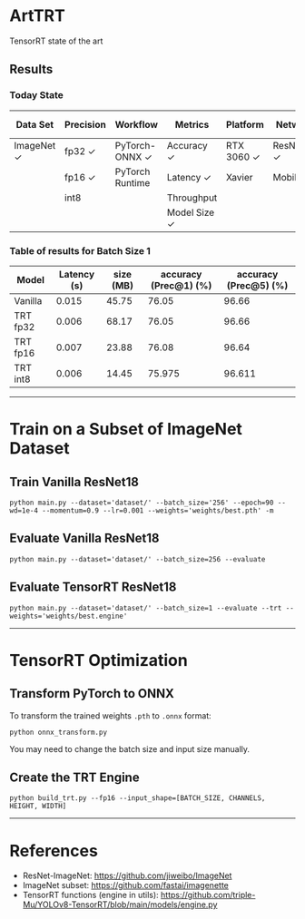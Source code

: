# ArtTRT
TensorRT state of the art

## Results

### Today State

| Data Set           | Precision    | Workflow             | Metrics            | Platform          | Network           | Batch Size |
|--------------------|--------------|----------------------|--------------------|-------------------|-------------------|------------|
| ImageNet &#x2713;  | fp32 &#x2713;| PyTorch-ONNX &#x2713;| Accuracy &#x2713;  | RTX 3060 &#x2713; | ResNet18 &#x2713; | 1 &#x2713; |
|                    | fp16 &#x2713;| PyTorch Runtime      | Latency  &#x2713;  | Xavier            | MobileNet         | 32         |
|                    | int8         |                      | Throughput         |                   |                   | 64         |
|                    |              |                      | Model Size &#x2713;|                   |                   | 264        |

### Table of results for Batch Size 1

|  Model      | Latency (s)  | size (MB) | accuracy (Prec@1) (%)|accuracy (Prec@5) (%)|
|-------------|--------------|-----------|----------------------|---------------------|
| Vanilla     | 0.015        |45.75      |76.05                 |96.66                |
| TRT fp32    | 0.006        |68.17      |76.05                 |96.66                |
| TRT fp16    | 0.007        |23.88      |76.08                 |96.64                |
| TRT int8    | 0.006        |14.45      |75.975                |96.611               |

---
# Train on a Subset of ImageNet Dataset

## Train Vanilla ResNet18

```
python main.py --dataset='dataset/' --batch_size='256' --epoch=90 --wd=1e-4 --momentum=0.9 --lr=0.001 --weights='weights/best.pth' -m
```

## Evaluate Vanilla ResNet18

```
python main.py --dataset='dataset/' --batch_size=256 --evaluate
```

## Evaluate TensorRT ResNet18

```
python main.py --dataset='dataset/' --batch_size=1 --evaluate --trt --weights='weights/best.engine'
```

---

# TensorRT Optimization

## Transform PyTorch to ONNX

To transform the trained weights `.pth` to `.onnx` format:

```
python onnx_transform.py
```

You may need to change the batch size and input size manually.

## Create the TRT Engine

```
python build_trt.py --fp16 --input_shape=[BATCH_SIZE, CHANNELS, HEIGHT, WIDTH]
```

---

# References

* ResNet-ImageNet: https://github.com/jiweibo/ImageNet
* ImageNet subset: https://github.com/fastai/imagenette
* TensorRT functions (engine in utils): https://github.com/triple-Mu/YOLOv8-TensorRT/blob/main/models/engine.py